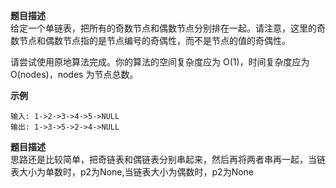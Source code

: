 **题目描述**  
给定一个单链表，把所有的奇数节点和偶数节点分别排在一起。请注意，这里的奇数节点和偶数节点指的是节点编号的奇偶性，而不是节点的值的奇偶性。

请尝试使用原地算法完成。你的算法的空间复杂度应为 O(1)，时间复杂度应为 O(nodes)，nodes 为节点总数。

**示例**  
 ```
 输入: 1->2->3->4->5->NULL
输出: 1->3->5->2->4->NULL
 ```

**题目描述**  
思路还是比较简单，把奇链表和偶链表分别串起来，然后再将两者串再一起，当链表大小为单数时，p2为None,当链表大小为偶数时，p2为None
